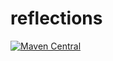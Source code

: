 # reflections

[![Maven Central](https://maven-badges.herokuapp.com/maven-central/com.github.bpazy/reflections/badge.svg)](https://maven-badges.herokuapp.com/maven-central/com.github.bpazy/reflections)
